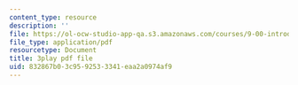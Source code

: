 ```yaml
---
content_type: resource
description: ''
file: https://ol-ocw-studio-app-qa.s3.amazonaws.com/courses/9-00-introduction-to-psychology-fall-2004/832867b03c9592533341eaa2a0974af9_10510.pdf
file_type: application/pdf
resourcetype: Document
title: 3play pdf file
uid: 832867b0-3c95-9253-3341-eaa2a0974af9
---
```

